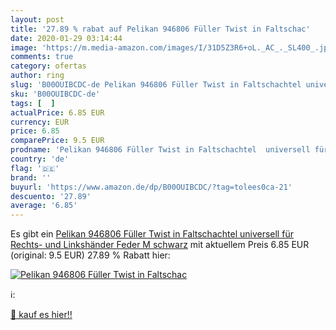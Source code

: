 ```yaml
---
layout: post
title: '27.89 % rabat auf Pelikan 946806 Füller Twist in Faltschac'
date: 2020-01-29 03:14:44
image: 'https://m.media-amazon.com/images/I/31D5Z3R6+oL._AC_._SL400_.jpg'
comments: true
category: ofertas
author: ring
slug: 'B00OUIBCDC-de Pelikan 946806 Füller Twist in Faltschachtel universell...'
sku: 'B00OUIBCDC-de'
tags: [  ]
actualPrice: 6.85 EUR
currency: EUR
price: 6.85
comparePrice: 9.5 EUR
prodname: 'Pelikan 946806 Füller Twist in Faltschachtel  universell für Rechts- und Linkshänder  Feder M  schwarz'
country: 'de'
flag: '🇩🇪'
brand: ''
buyurl: 'https://www.amazon.de/dp/B00OUIBCDC/?tag=tolees0ca-21'
descuento: '27.89'
average: '6.85'
---
```


Es gibt ein [Pelikan 946806 Füller Twist in Faltschachtel  universell für Rechts- und Linkshänder  Feder M  schwarz](https://www.amazon.de/dp/B00OUIBCDC/?tag=tolees0ca-21) mit aktuellem Preis 6.85 EUR (original: 9.5 EUR) 27.89 % Rabatt hier:

[![Pelikan 946806 Füller Twist in Faltschac](https://m.media-amazon.com/images/I/31D5Z3R6+oL._AC_._SL400_.jpg)](https://www.amazon.de/dp/B00OUIBCDC/?tag=tolees0ca-21)

ℹ️:


[🛒 kauf es hier!!](https://www.amazon.de/dp/B00OUIBCDC/?tag=tolees0ca-21)
